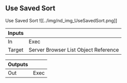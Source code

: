 ## Use Saved Sort
Use Saved Sort
![[../img/nd_img_UseSavedSort.png]]

|Inputs||
|--|--|
| In | Exec |
| Target | Server Browser List Object Reference |

|Outputs||
|--|--|
| Out | Exec |
